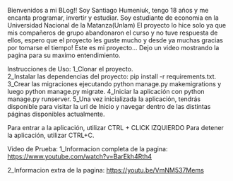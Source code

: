 Bienvenidos a mi BLog!!
Soy Santiago Humeniuk, tengo 18 años y me encanta programar, invertir y estudiar. Soy estudiante de economia 
en la Universidad Nacional de la Matanza(Unlam)
El proyecto lo hice solo ya que mis compañeros de grupo abandonaron el curso y no tuve respuesta de ellos, espero que el proyecto 
les guste mucho y desde ya muchas gracias por tomarse el tiempo!
Este es mi proyecto...
Dejo un video mostrando la pagina para su maximo entendimiento.

Instrucciones de Uso:
        1_Clonar el proyecto.   
        2_Instalar las dependencias del proyecto: pip install -r requirements.txt.
        3_Crear las migraciones ejecutando python manage.py makemigrations y luego python manage.py migrate.
        4_Iniciar la aplicación con python manage.py runserver.
        5_Una vez inicializada la aplicación, tendrás disponible para visitar la url de Inicio y navegar dentro de las distintas páginas disponibles 
        actualmente.

Para entrar a la aplicación, utilizar CTRL + CLICK IZQUIERDO
Para detener la aplicación, utilizar CTRL+C.

Video de Prueba:
   1_Informacion completa de la pagina:   https://www.youtube.com/watch?v=BarEkh4Rth4

   2_Informacion extra de la pagina:   https://youtu.be/VmNM537Mems

